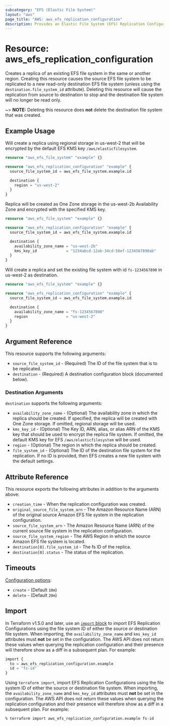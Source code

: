 ```yaml
---
subcategory: "EFS (Elastic File System)"
layout: "aws"
page_title: "AWS: aws_efs_replication_configuration"
description: Provides an Elastic File System (EFS) Replication Configuration.
---
```


# Resource: aws_efs_replication_configuration

Creates a replica of an existing EFS file system in the same or another region. Creating this resource causes the source EFS file system to be replicated to a new read-only destination EFS file system (unless using the `destination.file_system_id` attribute). Deleting this resource will cause the replication from source to destination to stop and the destination file system will no longer be read only.

~> **NOTE:** Deleting this resource does **not** delete the destination file system that was created.

## Example Usage

Will create a replica using regional storage in us-west-2 that will be encrypted by the default EFS KMS key `/aws/elasticfilesystem`.

```terraform
resource "aws_efs_file_system" "example" {}

resource "aws_efs_replication_configuration" "example" {
  source_file_system_id = aws_efs_file_system.example.id

  destination {
    region = "us-west-2"
  }
}
```

Replica will be created as One Zone storage in the us-west-2b Availability Zone and encrypted with the specified KMS key.

```terraform
resource "aws_efs_file_system" "example" {}

resource "aws_efs_replication_configuration" "example" {
  source_file_system_id = aws_efs_file_system.example.id

  destination {
    availability_zone_name = "us-west-2b"
    kms_key_id             = "1234abcd-12ab-34cd-56ef-1234567890ab"
  }
}
```

Will create a replica and set the existing file system with id `fs-1234567890` in us-west-2 as destination.

```terraform
resource "aws_efs_file_system" "example" {}

resource "aws_efs_replication_configuration" "example" {
  source_file_system_id = aws_efs_file_system.example.id

  destination {
    availability_zone_name = "fs-1234567890"
    region                 = "us-west-2"
  }
}
```

## Argument Reference

This resource supports the following arguments:

* `source_file_system_id` - (Required) The ID of the file system that is to be replicated.
* `destination` - (Required) A destination configuration block (documented below).

### Destination Arguments

`destination` supports the following arguments:

* `availability_zone_name` - (Optional) The availability zone in which the replica should be created. If specified, the replica will be created with One Zone storage. If omitted, regional storage will be used.
* `kms_key_id` - (Optional) The Key ID, ARN, alias, or alias ARN of the KMS key that should be used to encrypt the replica file system. If omitted, the default KMS key for EFS `/aws/elasticfilesystem` will be used.
* `region` - (Optional) The region in which the replica should be created.
* `file_system_id` - (Optional) The ID of the destination file system for the replication. If no ID is provided, then EFS creates a new file system with the default settings.

## Attribute Reference

This resource exports the following attributes in addition to the arguments above:

* `creation_time` - When the replication configuration was created.
* `original_source_file_system_arn` - The Amazon Resource Name (ARN) of the original source Amazon EFS file system in the replication configuration.
* `source_file_system_arn` - The Amazon Resource Name (ARN) of the current source file system in the replication configuration.
* `source_file_system_region` - The AWS Region in which the source Amazon EFS file system is located.
* `destination[0].file_system_id` - The fs ID of the replica.
* `destination[0].status` - The status of the replication.

## Timeouts

[Configuration options](https://developer.hashicorp.com/terraform/language/resources/syntax#operation-timeouts):

* `create` - (Default `10m`)
* `delete` - (Default `20m`)

## Import

In Terraform v1.5.0 and later, use an [`import` block](https://developer.hashicorp.com/terraform/language/import) to import EFS Replication Configurations using the file system ID of either the source or destination file system. When importing, the `availability_zone_name` and `kms_key_id` attributes must **not** be set in the configuration. The AWS API does not return these values when querying the replication configuration and their presence will therefore show as a diff in a subsequent plan. For example:

```terraform
import {
  to = aws_efs_replication_configuration.example
  id = "fs-id"
}
```

Using `terraform import`, import EFS Replication Configurations using the file system ID of either the source or destination file system. When importing, the `availability_zone_name` and `kms_key_id` attributes must **not** be set in the configuration. The AWS API does not return these values when querying the replication configuration and their presence will therefore show as a diff in a subsequent plan. For example:

```console
% terraform import aws_efs_replication_configuration.example fs-id
```

